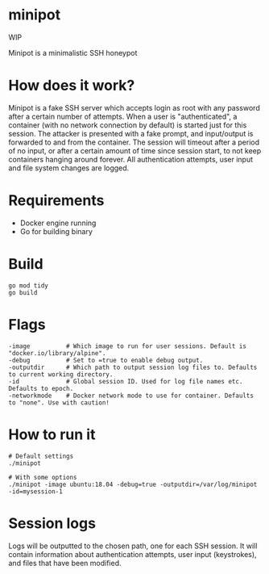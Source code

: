 # minipot

WIP

Minipot is a minimalistic SSH honeypot

# How does it work?
Minipot is a fake SSH server which accepts login as root with any password after a certain number of attempts. 
When a user is "authenticated", a container (with no network connection by default) is started just for this session. The attacker is presented with a fake prompt, and input/output is forwarded to and from the container. The session will timeout after a period of no input, or after a certain amount of time since session start, to not keep containers hanging around forever.
All authentication attempts, user input and file system changes are logged.

# Requirements
* Docker engine running
* Go for building binary

# Build
```
go mod tidy
go build
```

# Flags
```
-image          # Which image to run for user sessions. Default is "docker.io/library/alpine".
-debug          # Set to =true to enable debug output.
-outputdir      # Which path to output session log files to. Defaults to current working directory.
-id             # Global session ID. Used for log file names etc. Defaults to epoch.
-networkmode    # Docker network mode to use for container. Defaults to "none". Use with caution!

```

# How to run it
```
# Default settings
./minipot

# With some options
./minipot -image ubuntu:18.04 -debug=true -outputdir=/var/log/minipot -id=mysession-1
```

# Session logs
Logs will be outputted to the chosen path, one for each SSH session. It will contain information about authentication attempts, user input (keystrokes), and files that have been modified.